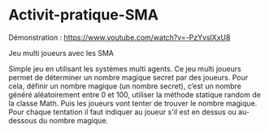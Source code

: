 # Activit-pratique-SMA

Démonstration : https://www.youtube.com/watch?v=-PzYvslXxU8

Jeu multi joueurs avec les SMA 

Simple jeu en utilisant les systèmes multi agents. Ce jeu multi joueurs permet de déterminer un nombre magique secret par des joueurs. Pour cela, définir un nombre magique (un nombre secret), c’est un nombre généré aléatoirement entre 0 et 100, utiliser la méthode statique random de la classe Math. Puis les joueurs vont tenter de trouver le nombre magique. Pour chaque tentation il faut indiquer au joueur s'il est en dessus ou au-dessous du nombre magique.
